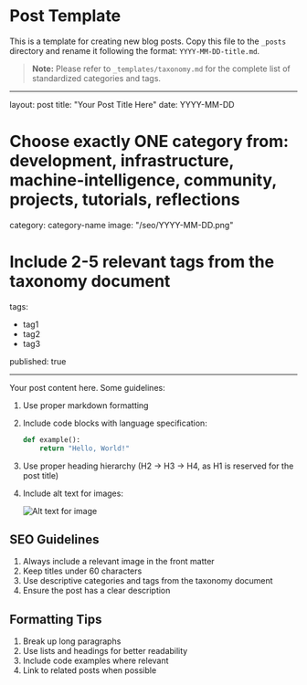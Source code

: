 # Post Template

This is a template for creating new blog posts. Copy this file to the `_posts` directory and rename it following the format: `YYYY-MM-DD-title.md`.

> **Note:** Please refer to `_templates/taxonomy.md` for the complete list of standardized categories and tags.

---

layout: post
title: "Your Post Title Here"
date: YYYY-MM-DD
# Choose exactly ONE category from: development, infrastructure, machine-intelligence, community, projects, tutorials, reflections
category: category-name
image: "/seo/YYYY-MM-DD.png"
# Include 2-5 relevant tags from the taxonomy document
tags:
- tag1
- tag2
- tag3

published: true

---

Your post content here. Some guidelines:

1. Use proper markdown formatting
2. Include code blocks with language specification:

   ```python
   def example():
       return "Hello, World!"
   ```

1. Use proper heading hierarchy (H2 -> H3 -> H4, as H1 is reserved for the post title)
2. Include alt text for images:

   ![Alt text for image](image-url)

## SEO Guidelines

1. Always include a relevant image in the front matter
2. Keep titles under 60 characters
3. Use descriptive categories and tags from the taxonomy document
4. Ensure the post has a clear description

## Formatting Tips

1. Break up long paragraphs
2. Use lists and headings for better readability
3. Include code examples where relevant
4. Link to related posts when possible
